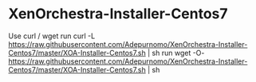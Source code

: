 # XenOrchestra-Installer-Centos7
Use curl / wget
run curl -L https://raw.githubusercontent.com/Adepurnomo/XenOrchestra-Installer-Centos7/master/XOA-Installer-Centos7.sh | sh
run wget -O- https://raw.githubusercontent.com/Adepurnomo/XenOrchestra-Installer-Centos7/master/XOA-Installer-Centos7.sh | sh

